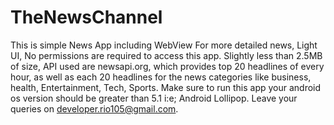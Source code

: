 # TheNewsChannel
This is simple News App including WebView For more detailed news, Light UI, No permissions are required to access this app. Slightly less than 2.5MB of size, API used are newsapi.org, which provides top 20 headlines of every hour, as well as each 20 headlines for the news categories like business, health, Entertainment, Tech, Sports. Make sure to run this app your android os version should be greater than 5.1 i:e; Android Lollipop. Leave your queries on developer.rio105@gmail.com.
